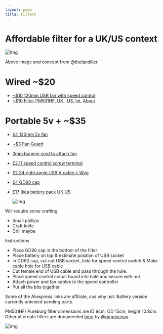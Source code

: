```yaml
---
layout: page
title: Filters
---
```

# Affordable filter for a UK/US context

![Img](https://raw.githubusercontent.com/rosmo-robot/rosmo-robot.github.io/c560f18de47292f9d2853b5763952330212167a6/assets/img/fans2.jpeg)

Above image and concept from [@thefandilier](https://twitter.com/TheFandelier/status/1742667052652036240)

# Wired ~$20
- [~$10 120mm USB fan with speed control](https://s.click.aliexpress.com/e/_DexuWxT)
- [~$10 Filter PM501HF, UK ](https://www.amazon.co.uk/gp/product/B095NYMKSW), [US](https://www.amazon.com/PUREBURG-Replacement-Compatible-TaoTronics-Purifiers/dp/B08LPFWZLM), [Int](https://s.click.aliexpress.com/e/_DdaHIa1), [About](http://www.pureburg.com/index.php/our-qualifications)

# Portable 5v + ~$35
- [£4 120mm 5v fan](https://www.aliexpress.us/item/3256805969209310.html)
- [~$3 Fan Guard](https://s.click.aliexpress.com/e/_DdcIc5J)
- [3mm bungee cord to attach fan](https://s.click.aliexpress.com/e/_DDbUsep)
- [£2.11 speed control screw terminal](https://www.aliexpress.us/item/3256806217989688.html)
- [£2.34 right angle USB A cable > Wire](https://s.click.aliexpress.com/e/_DkfCuGz)
- [£4 GD90 cap](https://s.click.aliexpress.com/e/_DkL8mK1)
- [£17 Ikea battery pack UK](https://www.ikea.com/gb/en/p/varmfront-power-bank-dark-blue-10555645/),[US](https://www.ikea.com/us/en/p/varmfront-portable-charger-dark-blue-00559615/)

  ![img](https://raw.githubusercontent.com/rosmo-robot/rosmo-robot.github.io/master/assets/img/bungee.jpeg)

Will require some crafting
- Small phillips
- Craft knife
- Drill maybe

Instructions
- Place GD90 cap in the bottom of the filter
- Place battery on top & estimate position of USB socket
- In GD90 cap, cut out USB socket, hole for speed control switch & Make cable hole for USB cable
- Cut female end of USB cable and pass through the hole.
- Place speed control circuit board into hole and secure with nut
- Attach power and fan cables to the speed controller
- Put all the bits together

Some of the Aliexpress links are affiliate, cos why not. Battery version currently untested pending parts.

PM501HF/ Pureburg filter dimensions are ID 9cm, OD 15cm, height 10.8cm. 
Other alternate filters are documented [here](https://docs.google.com/spreadsheets/d/1Q_fc5bSIAu39S0ul11GZo1ceT6CzgtsB5BUwUmopudY/edit#gid=1695103502) by [@ridgeocean](https://twitter.com/RidgeOcean)

![img](https://raw.githubusercontent.com/rosmo-robot/rosmo-robot.github.io/master/assets/img/red-fan.jpeg)



